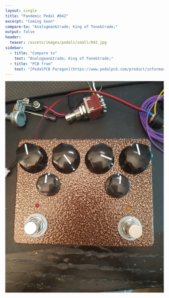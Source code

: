 ```yaml
---
layout: single
title: "Pandemic Pedal #042"
excerpt: "Coming Soon"
compare-to: "Analogman&trade; King of Tone&trade;"
output: false
header:
  teaser: /assets/images/pedals/small/042.jpg
sidebar:
  - title: "Compare to"
    text: "Analogman&trade; King of Tone&trade;"
  - title: "PCB from"
    text: "[PedalPCB Paragon](https://www.pedalpcb.com/product/informant/)"
---
```


[![header](/assets/images/pedals/042.jpg)](/assets/images/pedals/042.jpg)
